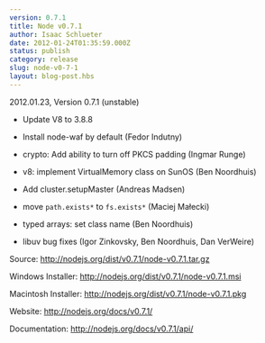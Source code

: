 ```yaml
---
version: 0.7.1
title: Node v0.7.1
author: Isaac Schlueter
date: 2012-01-24T01:35:59.000Z
status: publish
category: release
slug: node-v0-7-1
layout: blog-post.hbs
---
```


<p>2012.01.23, Version 0.7.1 (unstable)</p>

<ul>
<li><p>Update V8 to 3.8.8</p></li>
<li><p>Install node-waf by default (Fedor Indutny)</p></li>
<li><p>crypto: Add ability to turn off PKCS padding (Ingmar Runge)</p></li>
<li><p>v8: implement VirtualMemory class on SunOS (Ben Noordhuis)</p></li>
<li><p>Add cluster.setupMaster (Andreas Madsen)</p></li>
<li><p>move <code>path.exists*</code> to <code>fs.exists*</code> (Maciej Małecki)</p></li>
<li><p>typed arrays: set class name (Ben Noordhuis)</p></li>
<li><p>libuv bug fixes (Igor Zinkovsky, Ben Noordhuis, Dan VerWeire)</p></li>
</ul>

<p>Source: <a href="http://nodejs.org/dist/v0.7.1/node-v0.7.1.tar.gz">http://nodejs.org/dist/v0.7.1/node-v0.7.1.tar.gz</a></p>

<p>Windows Installer: <a href="http://nodejs.org/dist/v0.7.1/node-v0.7.1.msi">http://nodejs.org/dist/v0.7.1/node-v0.7.1.msi</a></p>

<p>Macintosh Installer: <a href="http://nodejs.org/dist/v0.7.1/node-v0.7.1.pkg">http://nodejs.org/dist/v0.7.1/node-v0.7.1.pkg</a></p>

<p>Website: <a href="http://nodejs.org/docs/v0.7.1/">http://nodejs.org/docs/v0.7.1/</a></p>

<p>Documentation: <a href="http://nodejs.org/docs/v0.7.1/api/">http://nodejs.org/docs/v0.7.1/api/</a></p>
